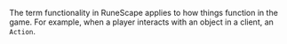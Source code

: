 The term functionality in RuneScape applies to how things function in the game. For example, when a player interacts with an object in a client, an `Action`.
